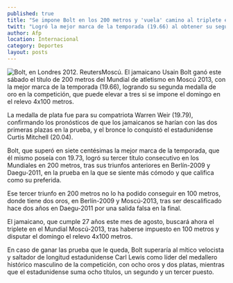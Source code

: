 ```yaml
---
published: true
title: "Se impone Bolt en los 200 metros y 'vuela' camino al triplete en Moscú 2013"
twitt: "Logró la mejor marca de la temporada (19.66) al obtener su segunda medalla de oro en la competencia. La plata fue para su compatriota Warren Weir, por lo que Jamaica hizo el 1-2"
author: Afp
location: Internacional
category: Deportes
layout: posts
---
```


![Bolt, en Londres 2012. Reuters](http://i.imgur.com/IZJW7Tem.jpg)Moscú. El jamaicano Usain Bolt ganó este sábado el título de 200 metros del Mundial de atletismo en Moscú 2013, con la mejor marca de la temporada (19.66), logrando su segunda medalla de oro en la competición, que puede elevar a tres si se impone el domingo en el relevo 4x100 metros.

La medalla de plata fue para su compatriota Warren Weir (19.79), confirmando los pronósticos de que los jamaicanos se harían con las dos primeras plazas en la prueba, y el bronce lo conquistó el estadunidense Curtis Mitchell (20.04).

Bolt, que superó en siete centésimas la mejor marca de la temporada, que él mismo poseía con 19.73, logró su tercer título consecutivo en los Mundiales en 200 metros, tras sus triunfos anteriores en Berlín-2009 y Daegu-2011, en la prueba en la que se siente más cómodo y que califica como su preferida.

Ese tercer triunfo en 200 metros no lo ha podido conseguir en 100 metros, donde tiene dos oros, en Berlín-2009 y Moscú-2013, tras ser descalificado hace dos años en Daegu-2011 por una salida falsa en la final.

El jamaicano, que cumple 27 años este mes de agosto, buscará ahora el triplete en el Mundial Moscú-2013, tras haberse impuesto en 100 metros y disputar el domingo el relevo 4x100 metros.

En caso de ganar las prueba que le queda, Bolt superaría al mítico velocista y saltador de longitud estadunidense Carl Lewis como líder del medallero histórico masculino de la competición, con ocho oros y dos platas, mientras que el estadunidense suma ocho títulos, un segundo y un tercer puesto.
